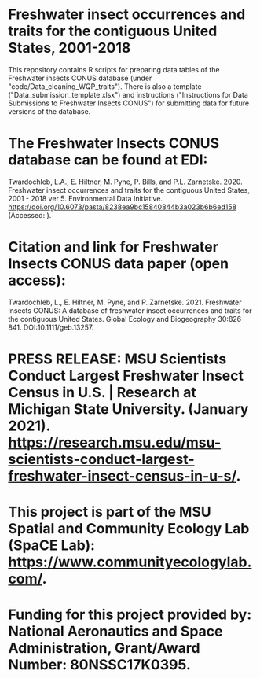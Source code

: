 # Freshwater insect occurrences and traits for the contiguous United States, 2001-2018
This repository contains R scripts for preparing data tables of the Freshwater insects CONUS database (under "code/Data_cleaning_WQP_traits"). There is also a template ("Data_submission_template.xlsx") and instructions ("Instructions for Data Submissions to Freshwater Insects CONUS") for submitting data for future versions of the database. 

# The Freshwater Insects CONUS database can be found at EDI: 

Twardochleb, L.A., E. Hiltner, M. Pyne, P. Bills, and P.L. Zarnetske. 2020. Freshwater insect occurrences and traits for the contiguous United States, 2001 - 2018 ver 5. Environmental Data Initiative. https://doi.org/10.6073/pasta/8238ea9bc15840844b3a023b6b6ed158 (Accessed: <insert date of access>).

# Citation and link for Freshwater Insects CONUS data paper (open access): 

Twardochleb, L., E. Hiltner, M. Pyne, and P. Zarnetske. 2021. Freshwater insects CONUS: A database of freshwater insect occurrences and traits for the contiguous United States. Global Ecology and Biogeography 30:826–841. DOI:10.1111/geb.13257.
  
# PRESS RELEASE: MSU Scientists Conduct Largest Freshwater Insect Census in U.S. | Research at Michigan State University. (January 2021).  https://research.msu.edu/msu-scientists-conduct-largest-freshwater-insect-census-in-u-s/.

# This project is part of the MSU Spatial and Community Ecology Lab (SpaCE Lab): https://www.communityecologylab.com/. 

# Funding for this project provided by: National Aeronautics and Space Administration, Grant/Award Number: 80NSSC17K0395. 


